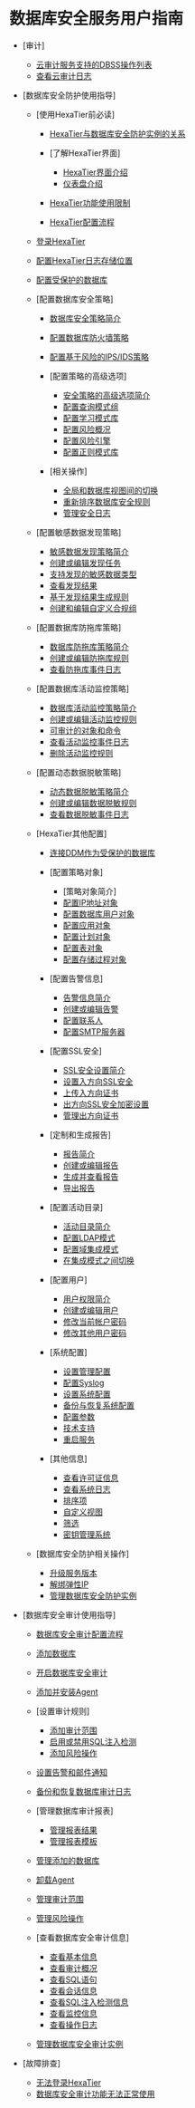 # 数据库安全服务用户指南

-   [审计]
    -   [云审计服务支持的DBSS操作列表](云审计服务支持的DBSS操作列表.md)
    -   [查看云审计日志](查看云审计日志.md)

-   [数据库安全防护使用指导]
    -   [使用HexaTier前必读]
        -   [HexaTier与数据库安全防护实例的关系](HexaTier与数据库安全防护实例的关系.md)
        -   [了解HexaTier界面]
            -   [HexaTier界面介绍](HexaTier界面介绍.md)
            -   [仪表盘介绍](仪表盘介绍.md)

        -   [HexaTier功能使用限制](HexaTier功能使用限制.md)
        -   [HexaTier配置流程](HexaTier配置流程.md)

    -   [登录HexaTier](登录HexaTier.md)
    -   [配置HexaTier日志存储位置](配置HexaTier日志存储位置.md)
    -   [配置受保护的数据库](配置受保护的数据库.md)
    -   [配置数据库安全策略]
        -   [数据库安全策略简介](数据库安全策略简介.md)
        -   [配置数据库防火墙策略](配置数据库防火墙策略.md)
        -   [配置基于风险的IPS/IDS策略](配置基于风险的IPS-IDS策略.md)
        -   [配置策略的高级选项]
            -   [安全策略的高级选项简介](安全策略的高级选项简介.md)
            -   [配置查询模式组](配置查询模式组.md)
            -   [配置学习模式库](配置学习模式库.md)
            -   [配置风险概况](配置风险概况.md)
            -   [配置风险引擎](配置风险引擎.md)
            -   [配置正则模式库](配置正则模式库.md)

        -   [相关操作]
            -   [全局和数据库视图间的切换](全局和数据库视图间的切换.md)
            -   [重新排序数据库安全规则](重新排序数据库安全规则.md)
            -   [管理安全日志](管理安全日志.md)


    -   [配置敏感数据发现策略]
        -   [敏感数据发现策略简介](敏感数据发现策略简介.md)
        -   [创建或编辑发现任务](创建或编辑发现任务.md)
        -   [支持发现的敏感数据类型](支持发现的敏感数据类型.md)
        -   [查看发现结果](查看发现结果.md)
        -   [基于发现结果生成规则](基于发现结果生成规则.md)
        -   [创建和编辑自定义合规组](创建和编辑自定义合规组.md)

    -   [配置数据库防拖库策略]
        -   [数据库防拖库策略简介](数据库防拖库策略简介.md)
        -   [创建或编辑防拖库规则](创建或编辑防拖库规则.md)
        -   [查看防拖库事件日志](查看防拖库事件日志.md)

    -   [配置数据库活动监控策略]
        -   [数据库活动监控策略简介](数据库活动监控策略简介.md)
        -   [创建或编辑活动监控规则](创建或编辑活动监控规则.md)
        -   [可审计的对象和命令](可审计的对象和命令.md)
        -   [查看活动监控事件日志](查看活动监控事件日志.md)
        -   [删除活动监控规则](删除活动监控规则.md)

    -   [配置动态数据脱敏策略]
        -   [动态数据脱敏策略简介](动态数据脱敏策略简介.md)
        -   [创建或编辑数据脱敏规则](创建或编辑数据脱敏规则.md)
        -   [查看数据脱敏事件日志](查看数据脱敏事件日志.md)

    -   [HexaTier其他配置]
        -   [连接DDM作为受保护的数据库](连接DDM作为受保护的数据库.md)
        -   [配置策略对象]
            -   [策略对象简介]
            -   [配置IP地址对象](配置IP地址对象.md)
            -   [配置数据库用户对象](配置数据库用户对象.md)
            -   [配置应用对象](配置应用对象.md)
            -   [配置计划对象](配置计划对象.md)
            -   [配置表对象](配置表对象.md)
            -   [配置存储过程对象](配置存储过程对象.md)

        -   [配置告警信息]
            -   [告警信息简介](告警信息简介.md)
            -   [创建或编辑告警](创建或编辑告警.md)
            -   [配置联系人](配置联系人.md)
            -   [配置SMTP服务器](配置SMTP服务器.md)

        -   [配置SSL安全]
            -   [SSL安全设置简介](SSL安全设置简介.md)
            -   [设置入方向SSL安全](设置入方向SSL安全.md)
            -   [上传入方向证书](上传入方向证书.md)
            -   [出方向SSL安全加密设置](出方向SSL安全加密设置.md)
            -   [管理出方向证书](管理出方向证书.md)

        -   [定制和生成报告]
            -   [报告简介](报告简介.md)
            -   [创建或编辑报告](创建或编辑报告.md)
            -   [生成并查看报告](生成并查看报告.md)
            -   [导出报告](导出报告.md)

        -   [配置活动目录]
            -   [活动目录简介](活动目录简介.md)
            -   [配置LDAP模式](配置LDAP模式.md)
            -   [配置域集成模式](配置域集成模式.md)
            -   [在集成模式之间切换](在集成模式之间切换.md)

        -   [配置用户]
            -   [用户权限简介](用户权限简介.md)
            -   [创建或编辑用户](创建或编辑用户.md)
            -   [修改当前帐户密码](修改当前帐户密码.md)
            -   [修改其他用户密码](修改其他用户密码.md)

        -   [系统配置]
            -   [设置管理配置](设置管理配置.md)
            -   [配置Syslog](配置Syslog.md)
            -   [设置系统配置](设置系统配置.md)
            -   [备份与恢复系统配置](备份与恢复系统配置.md)
            -   [配置参数](配置参数.md)
            -   [技术支持](技术支持.md)
            -   [重启服务](重启服务.md)

        -   [其他信息]
            -   [查看许可证信息](查看许可证信息.md)
            -   [查看系统日志](查看系统日志.md)
            -   [排序项](排序项.md)
            -   [自定义视图](自定义视图.md)
            -   [筛选](筛选.md)
            -   [密钥管理系统](密钥管理系统.md)


    -   [数据库安全防护相关操作]
        -   [升级服务版本](升级服务版本.md)
        -   [解绑弹性IP](解绑弹性IP.md)
        -   [管理数据库安全防护实例](管理数据库安全防护实例.md)


-   [数据库安全审计使用指导]
    -   [数据库安全审计配置流程](数据库安全审计配置流程.md)
    -   [添加数据库](添加数据库.md)
    -   [开启数据库安全审计](开启数据库安全审计.md)
    -   [添加并安装Agent](添加并安装Agent.md)
    -   [设置审计规则]
        -   [添加审计范围](添加审计范围.md)
        -   [启用或禁用SQL注入检测](启用或禁用SQL注入检测.md)
        -   [添加风险操作](添加风险操作.md)

    -   [设置告警和邮件通知](设置告警和邮件通知.md)
    -   [备份和恢复数据库审计日志](备份和恢复数据库审计日志.md)
    -   [管理数据库审计报表]
        -   [管理报表结果](管理报表结果.md)
        -   [管理报表模板](管理报表模板.md)

    -   [管理添加的数据库](管理添加的数据库.md)
    -   [卸载Agent](卸载Agent.md)
    -   [管理审计范围](管理审计范围.md)
    -   [管理风险操作](管理风险操作.md)
    -   [查看数据库安全审计信息]
        -   [查看基本信息](查看基本信息.md)
        -   [查看审计概况](查看审计概况.md)
        -   [查看SQL语句](查看SQL语句.md)
        -   [查看会话信息](查看会话信息.md)
        -   [查看SQL注入检测信息](查看SQL注入检测信息.md)
        -   [查看监控信息](查看监控信息.md)
        -   [查看操作日志](查看操作日志.md)

    -   [管理数据库安全审计实例](管理数据库安全审计实例.md)

-   [故障排查]
    -   [无法登录HexaTier](无法登录HexaTier.md)
    -   [数据库安全审计功能无法正常使用](数据库安全审计功能无法正常使用.md)


